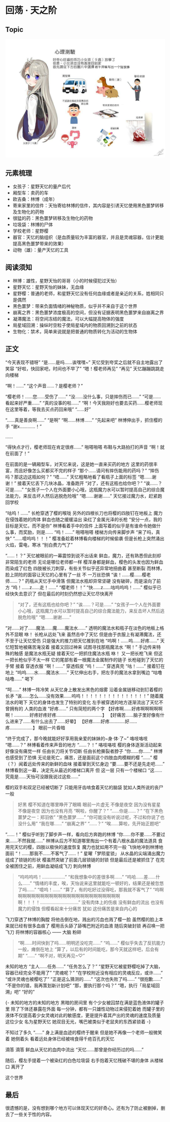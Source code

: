 # 回荡 · 天之阶

## Topic

![[Topic](./res/2020.08.12.jpg)](./res/2020.08.12.jpg)

## 元素梳理

* 女孩子：星野天忆的量产后代
* 厢型车：卖药的车
* 欧吉桑：林博（成年）
* 寄来家里的信件：天怡寄给林博的信件，其内容是引诱天忆使用黑色噩梦转移及生物化的药物
* 很猛的药：黑色噩梦转移及生物化的药物
* 垃圾袋：林博的尸体
* 学校老师：星野樱
* 器官：天忆的脑组织（是血质量较为丰富的器官，并且是灵魂容器，估计更能提高黑色噩梦带来的效果）
* 动物（雄）：量产天忆的工具

## 阅读须知
 
* 林博：雄性，星野天怡的哥哥（小的时候侵犯过天怡）
* 星野天忆：星野天怡的妹妹，无血缘
* 星野樱：普通的老师，和星野天忆没有任何血缘或者是亲近的关系，姓相同只是偶然
* 黑色噩梦：带来负面情绪的神秘物质，似乎并不来自于这个世界
* 崩离之界：黑色噩梦浓度极高的空间，但没有证据表明黑色噩梦来自崩离之界
* 凝滞魔法：将空间冻结的魔法，可以大幅提高物体的强度
* 局星域回溯：操纵时空粒子使局星域内的物质回溯到之前的状态
* 生物化：禁术，简单来说就是把普通的物质转化为活动的生物体

## 正文

“今天表现不错呀”
“是……是吗……诶嘿嘿~”
天忆受到夸奖之后就不自主地露出了笑容
“好啦，快回家吧，时间也不早了”
“嗯！樱老师再见”
“再见”
天忆蹦蹦跳跳走向楼梯

“啊！……”
“这个声音……？是樱老师？”

“樱老师！……您……受伤了……”
“没……没什么事，只是摔伤而已……”
“可是……看起来好严重……”
“真的没事的啦……”
“啊！今天我刚好也要去买药……樱老师现在这里等着，等我去买点药回来哦”
“……好”

“……真是善良啊……”
“是啊”
“啊……林博……”
“先起来吧”
林博伸出手，抓住樱的手
“谢x…………！”

……

“得快点才行，樱老师现在肯定很疼……”
啪嗒啪嗒
布鞋与大路拍打的声音
“啊！就在前面了！”

在前面的是一辆厢型车，对天忆来说，这是她一直来买药的地方
这里的药很丰富，而且好像怎么买都买不完的样子
“那个……请问有摔伤能用的药吗？”
“摔伤吗？那这边这瓶如何？”
“唔……”
天忆粗略地看了看瓶子上面的标签
“嗯……谢谢！”
接着天忆丢下几块冰晶，准备跑开
“对了，还有这瓶也给你吧？”
“诶……？可是……”
“女孩子一个人在外面要小心哦，这瓶魔力水可以暂时提高自己的综合魔法能力，来反击坏人然后逃脱危险哦”
“嗯……谢谢……”
天忆接过魔力水，赶紧跑回学校

“咕呜！……”
长枪穿透了樱的喉咙
另外的四根长刀也将樱的四肢钉在地板上
魔力在侵蚀着她的肉体
鲜血也随之缓缓溢出
染红了金属光泽的长枪
“安分一点，我的目标是天忆，而不是你”
林博看着手中的信件
上面写着的似乎是有谁命令她做什么事，而奖励，则是……
“呜！……”
啪嗒啪嗒
楼梯方向传来脚步声
“来了吗，真快”
“……噫呜呜！！！”
樱准备趁着林博看向楼梯的时候偷袭
但是长枪上突然涌出火焰，雷电，寒冰
“别白费力气了”

“……！？”
天忆被眼前的一幕震惊到说不出话来
鲜血，魔力，还有熟悉但此刻却非常陌生的老师
无论是哪位老师都一样
樱浑身都是鲜血，樱色的头发也因为鲜血而染成了红色
四肢被长刀刺穿，有些关节似乎还异常地扭曲着
甚至断裂
而林博，脸上阴险的面容让天忆的心里有了一丝
不
一万丝恐惧
“诶！……樱……樱老师……？”
药瓶从天忆手中滑落
但魔法水瓶却异常坚硬
没有破碎，而是滚向了前方
“呜！……z……走！……”
“樱老师！！”
“快……z……咕呜呜呜！……”
樱似乎已经快失去意识了
但在最后的时刻仍然想让天忆尽快离开

> “对了，还有这瓶也给你吧？”
> “诶……？可是……”
> “女孩子一个人在外面要小心哦，这瓶魔力水可以暂时提高自己的综合魔法能力，来反击坏人然后逃脱危险哦”
> “嗯……谢谢……”

“对……对了……魔法……魔……魔法水……”
透明的魔法水和瓶子在淡色的地板上格外不显眼
咻！
长枪从远处飞来
虽然击中了天忆
但是由于衣服上有凝滞魔法，还不至于让天忆受伤
只是强大的推力把天忆推到在地
“呜啊！……呜……好疼……”
天忆短暂地被痛苦淹没着
接着又回过神来
试图寻找那瓶魔法水
“啊！”
手边传来特殊的触感
是魔法水瓶无疑
接着天忆一把抓住魔法水瓶
咻！
又一把长枪飞来
但这一把长枪似乎不太一样
它的尾部有着一根魔法金属制作的链子
长枪碰到了天忆的手臂
接着
穿透衣服
“啊！……”
穿透假皮
“呜！……”
穿透真壳
“咕！……”
接着钉在地上
“呜呜……水……魔法水……”
天忆伸出右手，把左手的魔法水拿到嘴边
“咕噜咕噜……”
喝下

“呵……”
林博一阵冷笑
从天忆身上散发出黑色的烟雾
沿着金属链移动到钉着樱的长矛
“诶……怎么……没有效果……呜呜！！！！！！！！！！！！！！！”
随着魔法水的喝下
天忆的身体也发生了特别的变化
左手被穿透的地方逐渐流出了天忆不曾拥有的
人类的血液
“好疼……”
只有简短的两个字
【好疼啊……好疼啊啊啊啊啊啊！…………好疼好疼好疼………………………………】
【好痛苦……脑子里好像有什么进来了……有什么出去了……好晕】
【好疼……好疼…………好……疼………………】
眼前一片昏暗

“终于完成了，那今晚就能好好享用我亲爱的妹妹的~身·体·了~”
咯吱咯吱
“嗯……？”
林博看着传来声音的地方
“……？！”
咯吱咯吱
樱的身体逐渐活动起来
好像没有痛觉一样
任由长刀将关节切断
任由长枪撕裂者脖子
“你……你……”
林博也感受到了恐惧
无论是死亡，痛苦，还是面前这个四肢血肉模糊的樱
“……”
樱（？）闻着远处传来的新鲜的血味
接着窜到天忆身边
“要……要不还是先走吧……”
林博看到这一幕，决定先从最近的楼梯口离开
但
这一层
只有一个楼梯口
“这……究竟是……天怡可没跟我说过这些……”

樱的双手和双足已经被切断了
只能用牙齿啃食着天忆的脑袋
犹如人类所说的丧尸一般

> 好黑
> 樱不知道在哪里睁开了眼睛
> 眼前一片虚无
> 不像是夜空
> 因为没有星星
> 不像是夜空
> 因为也没有月亮
> “啊啦，你醒了？”
> “……你是……？”
> “在下黑色噩梦之一：郑羽依”
> “黑色噩梦……”
> “你可能没有听说过呢，不过和你说了也没什么用”
> “我在哪……”
> “崩离之界”
> “……？”
> “唉……算啦，先开始正题吧”

“……！”
樱似乎听到了脚步声一样，看向后方奔跑的林博
“你……你不要……不要过来……不然我就……”
林博从后方不知道哪里掏出一个有着八根水晶的魔法道具
食用完天忆的樱，四肢以极快的速度恢复
魔力也犹如用不完一般
飞快地冲到林博地面前
“！……那我不……不客气了……！”
星曜「梦陨星锁」
从水晶的尖端涌出魔力
组成了锁链的形状
樱虽然突破了前面几层锁链的封锁
但是最后还是被抓住了
在完全被困住之前，用鲜血凝结成飞刀
刺向林博

> “呜呜呜呜！………………”
> “和我想象中的差很多啊……”
> “呜哈……差……什么……”
> “情绪的丰度，唉，天怡说来这里就能吃一顿好的，结果还是被忽悠了吗……”
> “噫呜！……”
> “算了，有的吃好过没得吃，那我就不客气了”
> “呜啊啊啊啊啊啊啊啊啊啊啊啊啊啊啊啊啊啊啊啊啊啊啊啊啊！！！！…………………………”
> 没有肉体上的伤痕
> 没有鲜血的流出
> 也没有魔力的侵蚀
> 但樱看起来十分痛苦
> 犹如
> 这份痛苦是来自内心的

飞刀穿透了林博的胸膛
将他击倒在地，溅出的污血也溅了樱一脸
虽然樱的脸上本来就已经有很多血痕了
樱用舌头舔了舔嘴巴附近的血液
随后突破封锁
再召唤一把飞刀
将林博的容器核心 —— 大脑 粉碎

> “啊……时间快到了吗……明明还没吃完……”
> “呜……”
> 樱似乎失去了反抗能力一般，瘫倒在地上
> “算了，以后有的时间能吃，那今天就这样吧，后会有期”
> “……”
> “啊不对，明天再见~♡”

未知的地方
“主人……任务……”
“任务怎么了？”
“星野天忆被星野樱吃掉了大脑，容器已经完全不能用了”
“灵魂呢？”
“在学校附近没有相应的灵魂反应，或许……”
“或许灵魂也被樱吃了”
“正是这么猜测的……”
“这次也失败了吗……”
“很抱歉……”
“不是你的错，我再策划新计划吧”
“那，要执行那个吗？”
“嗯，执行「局星域回溯」吧”
“好的”

{-
未知的地方的未知的地方
黑暗的房间里
有个少女被囚禁在满是蓝色液体的罐子里
除了下体还暴露在外面
每一分钟，都有一只雄性动物过来侵犯着她
而罐子里的液体不仅提高着少女灵魂对此的敏感度，更是提升着其产出的灵魂的速度及质量
这位少女
名为星野天忆
她双目无光，嘴巴被类似于老鼠夹的东西紧锁着
-}

不知过了多久
“……”
身上满是血迹的樱终于醒来
但是她不再像一个老师一般微笑着
她侧着头
看着远处身体已经被啃食得千疮百孔的天忆

滴答
滴答
鲜血从天忆的血肉中流出
“天忆……那曾是你经历过的吗……”

随后，樱左手提着一个被染红的白色垃圾袋
右手抱着天忆残破不堪的身体
从楼梯口
离开了

这个世界

## 最后

很遗憾的是，没有想到哪个地方可以体现天忆的好奇心。还有为了防止被删掉，删去了一些关于性的内容。